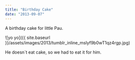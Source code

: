 ```yaml
---
title: "Birthday Cake"
date: "2013-09-07"
---
```


A birthday cake for little Pau.

![yo yo]({{ site.baseurl }}/assets/images/2013/tumblr_inline_mslyf9b0wT1qz4rgp.jpg)

He doesn´t eat cake, so we had to eat it for him.
